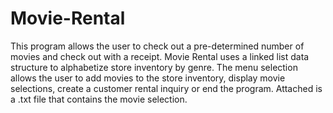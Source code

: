 # Movie-Rental

This program allows the user to check out a pre-determined number of movies and check out with a receipt.
Movie Rental uses a linked list data structure to alphabetize store inventory by genre. The menu selection
allows the user to add movies to the store inventory, display movie selections, create a customer
rental inquiry or end the program. Attached is a .txt file that contains the movie selection.
